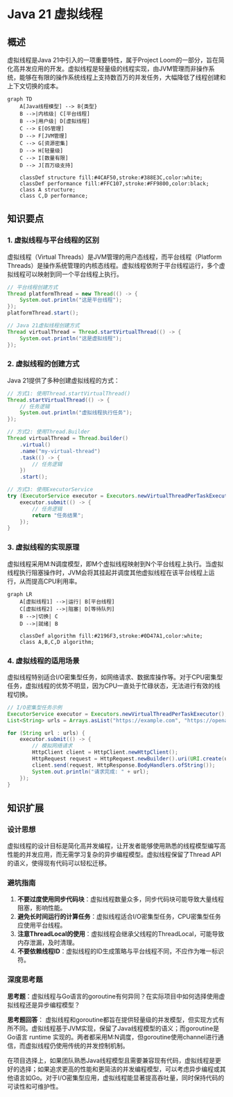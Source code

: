 # Java 21 虚拟线程

## 概述
虚拟线程是Java 21中引入的一项重要特性，属于Project Loom的一部分，旨在简化高并发应用的开发。虚拟线程是轻量级的线程实现，由JVM管理而非操作系统，能够在有限的操作系统线程上支持数百万的并发任务，大幅降低了线程创建和上下文切换的成本。

```mermaid
graph TD
    A[Java线程模型] --> B{类型}
    B -->|内核级| C[平台线程]
    B -->|用户级| D[虚拟线程]
    C --> E[OS管理]
    D --> F[JVM管理]
    C --> G[资源密集]
    D --> H[轻量级]
    C --> I[数量有限]
    D --> J[百万级支持]

    classDef structure fill:#4CAF50,stroke:#388E3C,color:white;
    classDef performance fill:#FFC107,stroke:#FF9800,color:black;
    class A structure;
    class C,D performance;
```

## 知识要点
### 1. 虚拟线程与平台线程的区别
虚拟线程（Virtual Threads）是JVM管理的用户态线程，而平台线程（Platform Threads）是操作系统管理的内核态线程。虚拟线程依附于平台线程运行，多个虚拟线程可以映射到同一个平台线程上执行。

```java
// 平台线程创建方式
Thread platformThread = new Thread(() -> {
    System.out.println("这是平台线程");
});
platformThread.start();

// Java 21虚拟线程创建方式
Thread virtualThread = Thread.startVirtualThread(() -> {
    System.out.println("这是虚拟线程");
});
```

### 2. 虚拟线程的创建方式
Java 21提供了多种创建虚拟线程的方式：

```java
// 方式1: 使用Thread.startVirtualThread()
Thread.startVirtualThread(() -> {
    // 任务逻辑
    System.out.println("虚拟线程执行任务");
});

// 方式2: 使用Thread.Builder
Thread virtualThread = Thread.builder()
    .virtual()
    .name("my-virtual-thread")
    .task(() -> {
        // 任务逻辑
    })
    .start();

// 方式3: 使用ExecutorService
try (ExecutorService executor = Executors.newVirtualThreadPerTaskExecutor()) {
    executor.submit(() -> {
        // 任务逻辑
        return "任务结果";
    });
}
```

### 3. 虚拟线程的实现原理
虚拟线程采用M:N调度模型，即M个虚拟线程映射到N个平台线程上执行。当虚拟线程执行阻塞操作时，JVM会将其挂起并调度其他虚拟线程在该平台线程上运行，从而提高CPU利用率。

```mermaid
graph LR
    A[虚拟线程1] -->|运行| B[平台线程]
    C[虚拟线程2] -->|阻塞| D[等待队列]
    B -->|切换| C
    D -->|就绪| B

    classDef algorithm fill:#2196F3,stroke:#0D47A1,color:white;
    class A,B,C,D algorithm;
```

### 4. 虚拟线程的适用场景
虚拟线程特别适合I/O密集型任务，如网络请求、数据库操作等。对于CPU密集型任务，虚拟线程的优势不明显，因为CPU一直处于忙碌状态，无法进行有效的线程切换。

```java
// I/O密集型任务示例
ExecutorService executor = Executors.newVirtualThreadPerTaskExecutor();
List<String> urls = Arrays.asList("https://example.com", "https://openai.com");

for (String url : urls) {
    executor.submit(() -> {
        // 模拟网络请求
        HttpClient client = HttpClient.newHttpClient();
        HttpRequest request = HttpRequest.newBuilder().uri(URI.create(url)).build();
        client.send(request, HttpResponse.BodyHandlers.ofString());
        System.out.println("请求完成: " + url);
    });
}
```

## 知识扩展
### 设计思想
虚拟线程的设计目标是简化高并发编程，让开发者能够使用熟悉的线程模型编写高性能的并发应用，而无需学习复杂的异步编程模型。虚拟线程保留了Thread API的语义，使得现有代码可以轻松迁移。

### 避坑指南
1. **不要过度使用同步代码块**：虚拟线程数量众多，同步代码块可能导致大量线程阻塞，影响性能。
2. **避免长时间运行的计算任务**：虚拟线程适合I/O密集型任务，CPU密集型任务应使用平台线程。
3. **注意ThreadLocal的使用**：虚拟线程会继承父线程的ThreadLocal，可能导致内存泄漏，及时清理。
4. **不要依赖线程ID**：虚拟线程的ID生成策略与平台线程不同，不应作为唯一标识符。

### 深度思考题
**思考题**：虚拟线程与Go语言的goroutine有何异同？在实际项目中如何选择使用虚拟线程还是异步编程模型？

**思考题回答**：
虚拟线程和goroutine都旨在提供轻量级的并发模型，但实现方式有所不同。虚拟线程基于JVM实现，保留了Java线程模型的语义；而goroutine是Go语言 runtime 实现的。两者都采用M:N调度，但goroutine使用channel进行通信，而虚拟线程仍使用传统的并发控制机制。

在项目选择上，如果团队熟悉Java线程模型且需要兼容现有代码，虚拟线程是更好的选择；如果追求更高的性能和更简洁的并发编程模型，可以考虑异步编程或其他语言如Go。对于I/O密集型应用，虚拟线程能显著提高吞吐量，同时保持代码的可读性和可维护性。